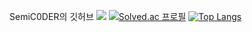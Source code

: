 SemiC0DER의 깃허브
![](https://img.shields.io/badge/Python-14354C?style=for-the-badge&logo=python&logoColor=white)
[![Solved.ac
프로필](http://mazassumnida.wtf/api/v2/generate_badge?boj=vediac2000)](https://solved.ac/vediac2000)
[![Top Langs](https://github-readme-stats.vercel.app/api/top-langs/?username=yohan050605)](https://github.com/anuraghazra/github-readme-stats)
